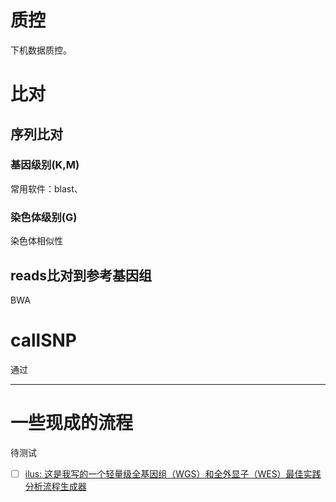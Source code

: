 # 质控

下机数据质控。

# 比对

## 序列比对

### 基因级别(K,M)

常用软件：blast、

### 染色体级别(G)

染色体相似性

## reads比对到参考基因组

BWA

# callSNP

通过


---
# 一些现成的流程

待测试
- [ ] [ilus: 这是我写的一个轻量级全基因组（WGS）和全外显子（WES）最佳实践分析流程生成器](https://mp.weixin.qq.com/s?__biz=MzAxOTUxOTM0Nw==&mid=2649799584&idx=1&sn=5b51b6aab5460562a88a4b78aea44473&chksm=83c1d9bcb4b650aab2119131b1690fa122df0c7005c4838cc0531133425b00df3aee82d9d114&mpshare=1&scene=1&srcid=0803sRCTpnFzu6ncnHKLUOZe&sharer_sharetime=1627972508279&sharer_shareid=ffb8d0f6c7a0dc8ae0621dda746babee#rd)

